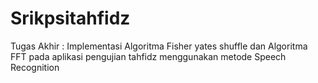 # Srikpsitahfidz
Tugas Akhir : Implementasi Algoritma Fisher yates shuffle dan Algoritma FFT pada aplikasi pengujian tahfidz menggunakan metode Speech Recognition
